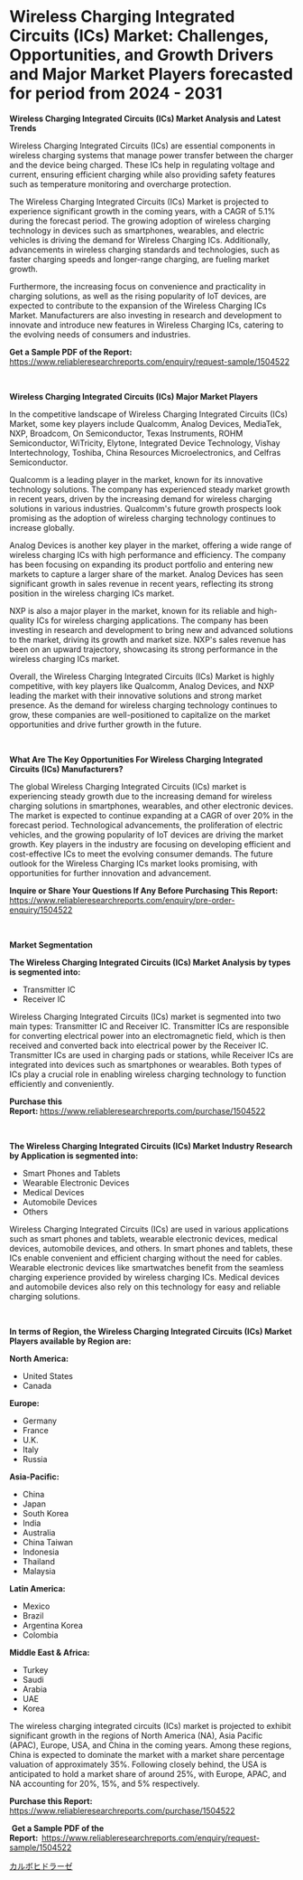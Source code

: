 <p><h1>Wireless Charging Integrated Circuits (ICs) Market: Challenges, Opportunities, and Growth Drivers and Major Market Players forecasted for period from 2024 - 2031</h1></p><p><strong>Wireless Charging Integrated Circuits (ICs) Market Analysis and Latest Trends</strong></p>
<p><p>Wireless Charging Integrated Circuits (ICs) are essential components in wireless charging systems that manage power transfer between the charger and the device being charged. These ICs help in regulating voltage and current, ensuring efficient charging while also providing safety features such as temperature monitoring and overcharge protection.</p><p>The Wireless Charging Integrated Circuits (ICs) Market is projected to experience significant growth in the coming years, with a CAGR of 5.1% during the forecast period. The growing adoption of wireless charging technology in devices such as smartphones, wearables, and electric vehicles is driving the demand for Wireless Charging ICs. Additionally, advancements in wireless charging standards and technologies, such as faster charging speeds and longer-range charging, are fueling market growth.</p><p>Furthermore, the increasing focus on convenience and practicality in charging solutions, as well as the rising popularity of IoT devices, are expected to contribute to the expansion of the Wireless Charging ICs Market. Manufacturers are also investing in research and development to innovate and introduce new features in Wireless Charging ICs, catering to the evolving needs of consumers and industries.</p></p>
<p><strong>Get a Sample PDF of the Report:&nbsp;</strong> <a href="https://www.reliableresearchreports.com/enquiry/request-sample/1504522">https://www.reliableresearchreports.com/enquiry/request-sample/1504522</a></p>
<p>&nbsp;</p>
<p><strong>Wireless Charging Integrated Circuits (ICs) Major Market Players</strong></p>
<p><p>In the competitive landscape of Wireless Charging Integrated Circuits (ICs) Market, some key players include Qualcomm, Analog Devices, MediaTek, NXP, Broadcom, On Semiconductor, Texas Instruments, ROHM Semiconductor, WiTricity, Elytone, Integrated Device Technology, Vishay Intertechnology, Toshiba, China Resources Microelectronics, and Celfras Semiconductor.</p><p>Qualcomm is a leading player in the market, known for its innovative technology solutions. The company has experienced steady market growth in recent years, driven by the increasing demand for wireless charging solutions in various industries. Qualcomm's future growth prospects look promising as the adoption of wireless charging technology continues to increase globally.</p><p>Analog Devices is another key player in the market, offering a wide range of wireless charging ICs with high performance and efficiency. The company has been focusing on expanding its product portfolio and entering new markets to capture a larger share of the market. Analog Devices has seen significant growth in sales revenue in recent years, reflecting its strong position in the wireless charging ICs market.</p><p>NXP is also a major player in the market, known for its reliable and high-quality ICs for wireless charging applications. The company has been investing in research and development to bring new and advanced solutions to the market, driving its growth and market size. NXP's sales revenue has been on an upward trajectory, showcasing its strong performance in the wireless charging ICs market.</p><p>Overall, the Wireless Charging Integrated Circuits (ICs) Market is highly competitive, with key players like Qualcomm, Analog Devices, and NXP leading the market with their innovative solutions and strong market presence. As the demand for wireless charging technology continues to grow, these companies are well-positioned to capitalize on the market opportunities and drive further growth in the future.</p></p>
<p>&nbsp;</p>
<p><strong>What Are The Key Opportunities For Wireless Charging Integrated Circuits (ICs) Manufacturers?</strong></p>
<p><p>The global Wireless Charging Integrated Circuits (ICs) market is experiencing steady growth due to the increasing demand for wireless charging solutions in smartphones, wearables, and other electronic devices. The market is expected to continue expanding at a CAGR of over 20% in the forecast period. Technological advancements, the proliferation of electric vehicles, and the growing popularity of IoT devices are driving the market growth. Key players in the industry are focusing on developing efficient and cost-effective ICs to meet the evolving consumer demands. The future outlook for the Wireless Charging ICs market looks promising, with opportunities for further innovation and advancement.</p></p>
<p><strong>Inquire or Share Your Questions If Any Before Purchasing This Report:</strong> <a href="https://www.reliableresearchreports.com/enquiry/pre-order-enquiry/1504522">https://www.reliableresearchreports.com/enquiry/pre-order-enquiry/1504522</a></p>
<p>&nbsp;</p>
<p><strong>Market Segmentation</strong></p>
<p><strong>The Wireless Charging Integrated Circuits (ICs) Market Analysis by types is segmented into:</strong></p>
<p><ul><li>Transmitter IC</li><li>Receiver IC</li></ul></p>
<p><p>Wireless Charging Integrated Circuits (ICs) market is segmented into two main types: Transmitter IC and Receiver IC. Transmitter ICs are responsible for converting electrical power into an electromagnetic field, which is then received and converted back into electrical power by the Receiver IC. Transmitter ICs are used in charging pads or stations, while Receiver ICs are integrated into devices such as smartphones or wearables. Both types of ICs play a crucial role in enabling wireless charging technology to function efficiently and conveniently.</p></p>
<p><strong>Purchase this Report:&nbsp;</strong><a href="https://www.reliableresearchreports.com/purchase/1504522">https://www.reliableresearchreports.com/purchase/1504522</a></p>
<p>&nbsp;</p>
<p><strong>The Wireless Charging Integrated Circuits (ICs) Market Industry Research by Application is segmented into:</strong></p>
<p><ul><li>Smart Phones and Tablets</li><li>Wearable Electronic Devices</li><li>Medical Devices</li><li>Automobile Devices</li><li>Others</li></ul></p>
<p><p>Wireless Charging Integrated Circuits (ICs) are used in various applications such as smart phones and tablets, wearable electronic devices, medical devices, automobile devices, and others. In smart phones and tablets, these ICs enable convenient and efficient charging without the need for cables. Wearable electronic devices like smartwatches benefit from the seamless charging experience provided by wireless charging ICs. Medical devices and automobile devices also rely on this technology for easy and reliable charging solutions.</p></p>
<p>&nbsp;</p>
<p><strong>In terms of Region, the Wireless Charging Integrated Circuits (ICs) Market Players available by Region are:</strong></p>
<p>
    <p> <strong> North America: </strong>
        <ul>
            <li>United States</li>
            <li>Canada</li>
        </ul>
        </p> 
    <p> <strong> Europe: </strong>
        <ul>
            <li>Germany</li>
            <li>France</li>
            <li>U.K.</li>
            <li>Italy</li>
            <li>Russia</li>
        </ul>
        </p> 
    <p> <strong> Asia-Pacific: </strong>
        <ul>
            <li>China</li>
            <li>Japan</li>
            <li>South Korea</li>
            <li>India</li>
            <li>Australia</li>
            <li>China Taiwan</li>
            <li>Indonesia</li>
            <li>Thailand</li>
            <li>Malaysia</li>
        </ul>
        </p> 
    <p> <strong> Latin America: </strong>
        <ul>
            <li>Mexico</li>
            <li>Brazil</li>
            <li>Argentina Korea</li>
            <li>Colombia</li>
        </ul>
        </p> 
    <p> <strong> Middle East & Africa: </strong>
        <ul>
            <li>Turkey</li>
            <li>Saudi</li>
            <li>Arabia</li>
            <li>UAE</li>
            <li>Korea</li>
        </ul>
    </p>
    </p>
<p><p>The wireless charging integrated circuits (ICs) market is projected to exhibit significant growth in the regions of North America (NA), Asia Pacific (APAC), Europe, USA, and China in the coming years. Among these regions, China is expected to dominate the market with a market share percentage valuation of approximately 35%. Following closely behind, the USA is anticipated to hold a market share of around 25%, with Europe, APAC, and NA accounting for 20%, 15%, and 5% respectively.</p></p>
<p><strong>Purchase this Report: </strong><a href="https://www.reliableresearchreports.com/purchase/1504522">https://www.reliableresearchreports.com/purchase/1504522</a></p>
<p>&nbsp;<strong>Get a Sample PDF of the Report:&nbsp;&nbsp;</strong><a href="https://www.reliableresearchreports.com/enquiry/request-sample/1504522">https://www.reliableresearchreports.com/enquiry/request-sample/1504522</a></p>
<p><strong></strong></p>
<p><p><a href="https://github.com/Sophiaard2003/Market-Research-Report-List-1/blob/main/735123712904.md">カルボヒドラーゼ</a></p></p>